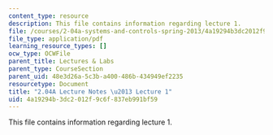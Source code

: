 ```yaml
---
content_type: resource
description: This file contains information regarding lecture 1.
file: /courses/2-04a-systems-and-controls-spring-2013/4a19294b3dc2012f9c6f837eb991bf59_MIT2_04AS13_Lecture1.pdf
file_type: application/pdf
learning_resource_types: []
ocw_type: OCWFile
parent_title: Lectures & Labs
parent_type: CourseSection
parent_uid: 48e3d26a-5c3b-a400-486b-434949ef2235
resourcetype: Document
title: "2.04A Lecture Notes \u2013 Lecture 1"
uid: 4a19294b-3dc2-012f-9c6f-837eb991bf59
---
```

This file contains information regarding lecture 1.

